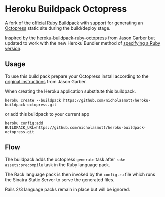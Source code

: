 Heroku Buildpack Octopress
==============================

A fork of the [official Ruby Buildpack][1] with support for generating an [Octopress][2] static site during the build/deploy stage.

Inspired by the [heroku-buildpack-ruby-octopress][3] from Jason Garber but updated to work with the new Heroku Bundler method of [specifying a Ruby version][4].

Usage
-----
To use this build pack prepare your Octopress install according to the [original instructions][5] from Jason Garber.

When creating the Heroku application substitute this buildpack.

```
heroku create --buildpack https://github.com/nicholasmott/heroku-buildpack-octopress.git
```
or add this buildpack to your current app
```
heroku config:add BUILDPACK_URL=https://github.com/nicholasmott/heroku-buildpack-octopress.git
```

Flow
----
The buildpack adds the octopress `generate` task after `rake assets:precompile` task in the Ruby language pack.

The Rack language pack is then invoked by the `config.ru` file which runs the Sinatra Static Server to serve the generated files.

Rails 2/3 language packs remain in place but will be ignored.

[1]: https://github.com/heroku/heroku-buildpack-ruby
[2]: http://octopress.org/
[3]: https://github.com/jgarber/heroku-buildpack-ruby-octopress
[4]: https://devcenter.heroku.com/articles/ruby-versions
[5]: http://jasongarber.com/blog/2012/01/10/deploying-octopress-to-heroku-with-a-custom-buildpack/